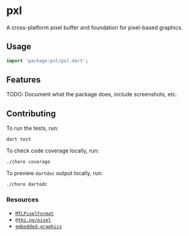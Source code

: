 # pxl

A cross-platform pixel buffer and foundation for pixel-based graphics.

## Usage

```dart
import 'package:pxl/pxl.dart';
```

## Features

TODO: Document what the package does, include screenshots, etc.

## Contributing

To run the tests, run:

```shell
dart test
```

To check code coverage locally, run:

```shell
./chore coverage
```

To preview `dartdoc` output locally, run:

```shell
./chore dartodc
```

### Resources

- [`MTLPixelFormat`](https://developer.apple.com/documentation/metal/mtlpixelformat)
- [`@thi.ng/pixel`](https://github.com/thi-ng/umbrella/tree/main/packages/pixel)
- [`embedded-graphics`](https://crates.io/crates/embedded-graphics)
